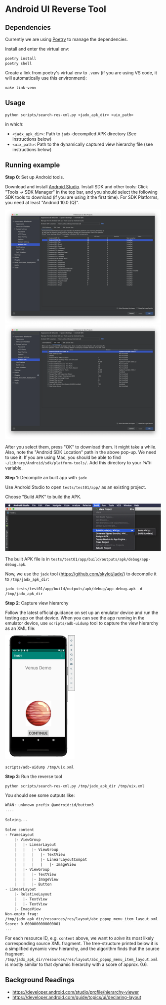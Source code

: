 Android UI Reverse Tool
======

## Dependencies

Currently we are using [Poetry](https://python-poetry.org/)
to manage the dependencies.

Install and enter the virtual env:

```
poetry install
poetry shell
```

Create a link from poetry's virtual env to `.venv`
(if you are using VS code, it will automatically use this environment):

```
make link-venv
```

## Usage

```
python scripts/search-res-xml.py <jadx_apk_dir> <uix_path>
```

in which:

- `<jadx_apk_dir>`: Path to `jadx`-decompiled APK directory (See instructions below)
- `<uix_path>`: Path to the dynamically captured view hierarchy file (see instructions below)

## Running example

**Step 0**: Set up Android tools.

Download and install [Android Studio](https://developer.android.com/studio).
Install SDK and other tools: Click "Tools -> SDK Manager" in the top bar,
and you should select the following SDK tools to download (if you are using it the first time).
For SDK Platforms, you need at least "Android 10.0 (Q)".

![](docs/sdk-platforms.png)
![](docs/sdk-tools.png)

After you select them, press "OK" to download them. It might take a while.
Also, note the "Android SDK Location" path in the above pop-up. We need to use it:
If you are using Mac, you should be able to find `~/Library/Android/sdk/platform-tools/`.
Add this directory to your `PATH` variable.

**Step 1**: Decompile an built app with `jadx`

Use Android Studio to open `tests/test01/app/` as an existing project.

Choose "Build APK" to build the APK.

![](docs/build-apk.png)

The built APK file is in `tests/test01/app/build/outputs/apk/debug/app-debug.apk`.

Now, we use the `jadx` tool (https://github.com/skylot/jadx/) to decompile it to `/tmp/jadx_apk_dir`:

```
jadx tests/test01/app/build/outputs/apk/debug/app-debug.apk -d /tmp/jadx_apk_dir
```

**Step 2**: Capture view hierarchy

Follow the latest official guidance on set up an emulator device and run the testing app
on that device. When you can see the app running in the emulator device,
use `scripts/adb-uidump` tool to capture the view hierarchy as an XML file:

<img src="docs/emulator.png" style="max-height:400px">

```
scripts/adb-uidump /tmp/uix.xml
```

**Step 3**: Run the reverse tool

```
python scripts/search-res-xml.py /tmp/jadx_apk_dir /tmp/uix.xml
```

You should see some outputs like:

```
WRAN: unknown prefix @android:id/button3
....

Solving...

Solve content
- FrameLayout
	|- ViewGroup
	|	|- LinearLayout
	|	|	|- ViewGroup
	|	|	|	|- TextView
	|	|	|	|- LinearLayoutCompat
	|	|	|	|	|- ImageView
	|	|- ViewGroup
	|	|	|- TextView
	|	|	|- ImageView
	|	|	|- Button
- LinearLayout
	|- RelativeLayout
	|	|- TextView
	|	|- TextView
	|- ImageView
Non-empty frag: /tmp/jadx_apk_dir/resources/res/layout/abc_popup_menu_item_layout.xml
Score: 0.6000000000000001
...
```

For each resource ID, e.g. `content` above, we want to *solve* its most likely corresponding
source XML fragment. The tree-structure printed below it is a simplified dynamic view hierarchy,
and the algorithm finds that the source fragment `/tmp/jadx_apk_dir/resources/res/layout/abc_popup_menu_item_layout.xml`
is mostly similar to that dynamic hierarchy with a score of approx. 0.6.

## Background Readings

- https://developer.android.com/studio/profile/hierarchy-viewer
- https://developer.android.com/guide/topics/ui/declaring-layout